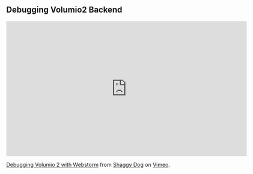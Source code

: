 ## Debugging Volumio2 Backend

<iframe src="https://player.vimeo.com/video/175284169" width="640" height="360" frameborder="0" webkitallowfullscreen mozallowfullscreen allowfullscreen></iframe>
<p><a href="https://vimeo.com/175284169">Debugging Volumio 2 with Webstorm</a> from <a href="https://vimeo.com/skikirkwood">Shaggy Dog</a> on <a href="https://vimeo.com">Vimeo</a>.</p>
